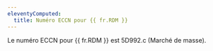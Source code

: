 ```yaml
---
eleventyComputed:
  title: Numéro ECCN pour {{ fr.RDM }}
---
```

Le numéro ECCN pour {{ fr.RDM }} est 5D992.c (Marché de masse).
